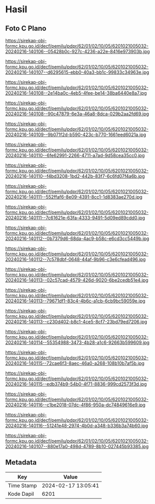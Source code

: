 # Hasil

## Foto C Plano

https://sirekap-obj-formc.kpu.go.id/decf/pemilu/pdpr/62/01/02/10/05/6201021005032-20240216-140106--05428b0c-927c-4236-a22e-8416e973903b.jpg

https://sirekap-obj-formc.kpu.go.id/decf/pemilu/pdpr/62/01/02/10/05/6201021005032-20240216-140107--d6295615-ebb0-40a3-bb1c-99833c34963e.jpg

https://sirekap-obj-formc.kpu.go.id/decf/pemilu/pdpr/62/01/02/10/05/6201021005032-20240216-140108--2e14ba0c-4eb5-4fee-be14-38ba6440e8a7.jpg

https://sirekap-obj-formc.kpu.go.id/decf/pemilu/pdpr/62/01/02/10/05/6201021005032-20240216-140108--90c47879-6e3a-46a8-8dca-029b2aa2fd69.jpg

https://sirekap-obj-formc.kpu.go.id/decf/pemilu/pdpr/62/01/02/10/05/6201021005032-20240216-140109--9b071f2d-b590-423c-b770-1661eed6021a.jpg

https://sirekap-obj-formc.kpu.go.id/decf/pemilu/pdpr/62/01/02/10/05/6201021005032-20240216-140110--6fe62991-2266-4711-a7ad-9d58cea35cc0.jpg

https://sirekap-obj-formc.kpu.go.id/decf/pemilu/pdpr/62/01/02/10/05/6201021005032-20240216-140110--f4bd3208-1bd2-442b-83f7-6c6fd07f4a6b.jpg

https://sirekap-obj-formc.kpu.go.id/decf/pemilu/pdpr/62/01/02/10/05/6201021005032-20240216-140111--552ffaf6-8e09-4391-8cc1-1d8383ae270d.jpg

https://sirekap-obj-formc.kpu.go.id/decf/pemilu/pdpr/62/01/02/10/05/6201021005032-20240216-140111--7c61621e-63fa-4333-9491-5d09ed89cdd0.jpg

https://sirekap-obj-formc.kpu.go.id/decf/pemilu/pdpr/62/01/02/10/05/6201021005032-20240216-140112--0b7379d6-68da-4ac9-b58c-e6cd3cc5449b.jpg

https://sirekap-obj-formc.kpu.go.id/decf/pemilu/pdpr/62/01/02/10/05/6201021005032-20240216-140112--7c578dbf-0648-44af-9b96-c3e6cfead496.jpg

https://sirekap-obj-formc.kpu.go.id/decf/pemilu/pdpr/62/01/02/10/05/6201021005032-20240216-140113--02c57cad-4579-426d-9020-6be2cedb51e4.jpg

https://sirekap-obj-formc.kpu.go.id/decf/pemilu/pdpr/62/01/02/10/05/6201021005032-20240216-140113--79671df1-83c4-4b6c-a1cb-6cb9bc59059e.jpg

https://sirekap-obj-formc.kpu.go.id/decf/pemilu/pdpr/62/01/02/10/05/6201021005032-20240216-140113--c230d402-b8c1-4ce5-8cf7-23bd79ed7206.jpg

https://sirekap-obj-formc.kpu.go.id/decf/pemilu/pdpr/62/01/02/10/05/6201021005032-20240216-140114--55354988-3473-4b28-a1c6-92663b599609.jpg

https://sirekap-obj-formc.kpu.go.id/decf/pemilu/pdpr/62/01/02/10/05/6201021005032-20240216-140115--72cae6f3-8aec-46a0-a268-108b10b7af5b.jpg

https://sirekap-obj-formc.kpu.go.id/decf/pemilu/pdpr/62/01/02/10/05/6201021005032-20240216-140115--edb374b9-54b0-4f71-8836-999cd2573f3d.jpg

https://sirekap-obj-formc.kpu.go.id/decf/pemilu/pdpr/62/01/02/10/05/6201021005032-20240216-140116--c1be2018-07dc-4f86-950a-dc74849616e9.jpg

https://sirekap-obj-formc.kpu.go.id/decf/pemilu/pdpr/62/01/02/10/05/6201021005032-20240216-140116--51241e48-2974-4b0d-a348-b336b3a74b60.jpg

https://sirekap-obj-formc.kpu.go.id/decf/pemilu/pdpr/62/01/02/10/05/6201021005032-20240216-140107--880e17a0-498d-4789-8b10-027445b93385.jpg


## Metadata

| Key        | Value               |
| ---------- | ------------------- |
| Time Stamp | 2024-02-17 13:05:41 |
| Kode Dapil | 6201                |



